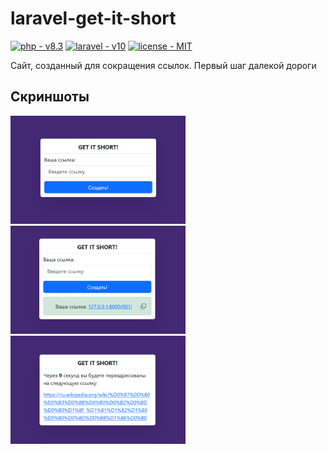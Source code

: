 # laravel-get-it-short

<p>
    <a href="https://www.php.net/"><img src="https://img.shields.io/static/v1?label=php&message=v8.3&color=4f5b93" alt="php - v8.3"></a>
    <a href="https://laravel.com/"><img src="https://img.shields.io/static/v1?label=laravel&message=v10&color=f5372e" alt="laravel - v10"></a>
    <a href="https://mit-license.org/"><img src="https://img.shields.io/static/v1?label=license&message=MIT&color=green" alt="license - MIT"></a>
</p>

Сайт, созданный для сокращения ссылок. Первый шаг далекой дороги

## Скриншоты

<img src="./_repo/screenshot-1.png" width="280">
<img src="./_repo/screenshot-2.png" width="280">
<img src="./_repo/screenshot-3.png" width="280">

